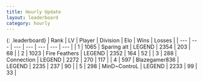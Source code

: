 ```yaml
---
title: Hourly Update
layout: leaderboard
category: hourly
---
```


{: .leaderboard}
| Rank | LV | Player | Division | Elo | Wins | Losses |
| --- | --- | --- | --- | --- | --- | --- |
| <span data-change="1">1</span> | 1065 | <span title="ID: 203132">Sparing alt</span> | LEGEND | <span data-change="6">2354</span> | <span data-change="3">203</span> | <span data-change="0">68</span> |
| <span data-change="-1">2</span> | 1023 | <span title="ID: 357425">Fire Feathers</span> | LEGEND | <span data-change="0">2352</span> | <span data-change="0">164</span> | <span data-change="0">52</span> |
| <span data-change="0">3</span> | 288 | <span title="ID: 539711">Connection</span> | LEGEND | <span data-change="5">2272</span> | <span data-change="1">270</span> | <span data-change="0">117</span> |
| <span data-change="0">4</span> | 597 | <span title="ID: 454722">Blazegamer836</span> | LEGEND | <span data-change="0">2235</span> | <span data-change="0">237</span> | <span data-change="0">90</span> |
| <span data-change="0">5</span> | 298 | <span title="ID: 379808">MinD~ControL</span> | LEGEND | <span data-change="0">2233</span> | <span data-change="0">99</span> | <span data-change="0">33</span> |